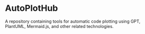 # AutoPlotHub
A repository containing tools for automatic code plotting using GPT, PlantUML, Mermaid.js, and other related technologies.
